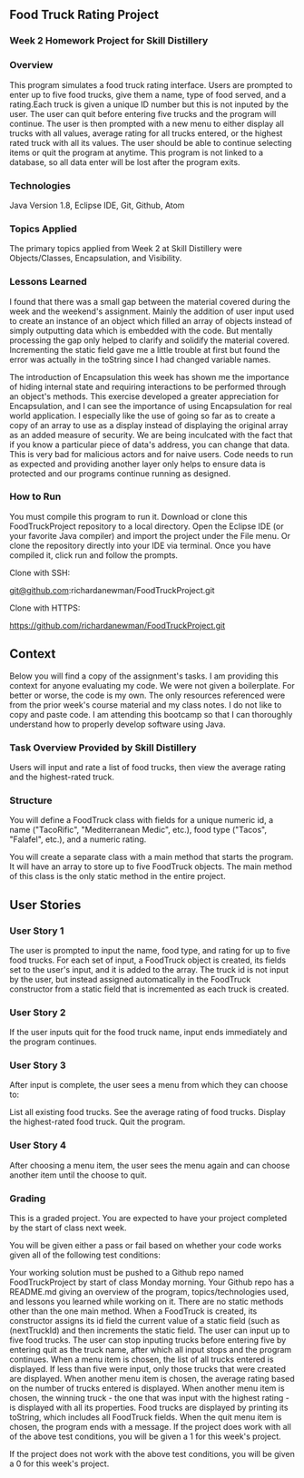 ## Food Truck Rating Project

### Week 2 Homework Project for Skill Distillery

### Overview

This program simulates a food truck rating interface. Users are prompted to enter up to five food trucks, give them a name, type of food served, and a rating.Each truck is given a unique ID number but this is not inputed by the user. The user can quit before entering five trucks and the program will continue. The user is then prompted with a new menu to either display all trucks with all values, average rating for all trucks entered, or the highest rated truck with all its values. The user should be able to continue selecting items or quit the program at anytime. This program is not linked to a database, so all data enter will be lost after the program exits.

### Technologies

Java Version 1.8, Eclipse IDE, Git, Github, Atom

### Topics Applied

The primary topics applied from Week 2 at Skill Distillery were Objects/Classes, Encapsulation, and Visibility.

### Lessons Learned

I found that there was a small gap between the material covered during the week and the weekend's assignment. Mainly the addition of user input used to create an instance of an object which filled an array of objects instead of simply outputting data which is embedded with the code. But mentally processing the gap only helped to clarify and solidify the material covered. Incrementing the static field gave me a little trouble at first but found the error was actually in the toString since I had changed variable names.

The introduction of Encapsulation this week has shown me the importance of hiding internal state and requiring interactions to be performed through an object's methods. This exercise developed a greater appreciation for Encapsulation, and I can see the importance of using Encapsulation for real world application. I especially like the use of going so far as to create a copy of an array to use as a display instead of displaying the original array as an added measure of security. We are being inculcated with the fact that if you know a particular piece of
data's address, you can change that data. This is very bad for malicious actors and for naive users. Code needs to run as expected and providing another layer only helps to ensure data is protected and our programs continue running as designed.

### How to Run

You must compile this program to run it. Download or clone this FoodTruckProject repository to a local directory. Open the Eclipse IDE (or your favorite Java compiler) and import the project under the File menu. Or clone the repository directly into your IDE via terminal. Once you have compiled it, click run and follow the prompts.

Clone with SSH:

git@github.com:richardanewman/FoodTruckProject.git

Clone with HTTPS:

https://github.com/richardanewman/FoodTruckProject.git

## Context

Below you will find a copy of the assignment's tasks. I am providing this context for anyone evaluating my code. We were not given a boilerplate. For better or worse, the code is my own. The only resources referenced were from the prior week's course material and my class notes. I do not like to copy and paste code. I am attending this bootcamp so that I can thoroughly understand how to properly develop software using Java.

### Task Overview Provided by Skill Distillery

Users will input and rate a list of food trucks, then view the average rating and the highest-rated truck.

### Structure
You will define a FoodTruck class with fields for a unique numeric id, a name ("TacoRific", "Mediterranean Medic", etc.), food type ("Tacos", "Falafel", etc.), and a numeric rating.

You will create a separate class with a main method that starts the program. It will have an array to store up to five FoodTruck objects. The main method of this class is the only static method in the entire project.

## User Stories
### User Story 1
The user is prompted to input the name, food type, and rating for up to five food trucks. For each set of input, a FoodTruck object is created, its fields set to the user's input, and it is added to the array. The truck id is not input by the user, but instead assigned automatically in the FoodTruck constructor from a static field that is incremented as each truck is created.

### User Story 2
If the user inputs quit for the food truck name, input ends immediately and the program continues.

### User Story 3
After input is complete, the user sees a menu from which they can choose to:

List all existing food trucks.
See the average rating of food trucks.
Display the highest-rated food truck.
Quit the program.

### User Story 4
After choosing a menu item, the user sees the menu again and can choose another item until the choose to quit.

### Grading
This is a graded project. You are expected to have your project completed by the start of class next week.

You will be given either a pass or fail based on whether your code works given all of the following test conditions:

Your working solution must be pushed to a Github repo named FoodTruckProject by start of class Monday morning.
Your Github repo has a README.md giving an overview of the program, topics/technologies used, and lessons you learned while working on it.
There are no static methods other than the one main method.
When a FoodTruck is created, its constructor assigns its id field the current value of a static field (such as (nextTruckId) and then increments the static field.
The user can input up to five food trucks.
The user can stop inputing trucks before entering five by entering quit as the truck name, after which all input stops and the program continues.
When a menu item is chosen, the list of all trucks entered is displayed. If less than five were input, only those trucks that were created are displayed.
When another menu item is chosen, the average rating based on the number of trucks entered is displayed.
When another menu item is chosen, the winning truck - the one that was input with the highest rating - is displayed with all its properties.
Food trucks are displayed by printing its toString, which includes all FoodTruck fields.
When the quit menu item is chosen, the program ends with a message.
If the project does work with all of the above test conditions, you will be given a 1 for this week's project.

If the project does not work with the above test conditions, you will be given a 0 for this week's project.
